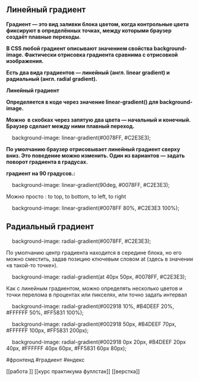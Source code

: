 
## **Линейный градиент**

**Градиент — это вид заливки блока цветом, когда контрольные цвета фиксируют в определённых точках, между которыми браузер создаёт плавные переходы.** 

**В CSS любой градиент описывают значением свойства background-image. Фактически отрисовка градиента сравнима с отрисовкой изображения.**

**Есть два вида градиентов — линейный (англ. linear gradient) и радиальный (англ. radial gradient).** 

**Линейный градиент**

**Определяется в коде через значение linear-gradient() для background-image.**

  

  

**Можно  в скобках через запятую два цвета — начальный и конечный. Браузер сделает между ними плавный переход.**

  

    background-image: linear-gradient(#0078FF, #C2E3E3);

  

  

**По умолчанию браузер отрисовывает линейный градиент сверху вниз. Это поведение можно изменить. Один из вариантов — задать поворот градиента в градусах.**

  

**градиент на 90 градусов.:**

    background-image: linear-gradient(90deg, #0078FF, #C2E3E3);

  

  

Можно просто : to top, to bottom, to left, to right

  

  

    background-image: linear-gradient(#0078FF 80%, #C2E3E3 100%);

  

## **Радиальный градиент**

  

    background-image: radial-gradient(#0078FF, #C2E3E3);

  

По умолчанию центр градиента находится в середине блока, но его можно сместить, задав позицию ключевым словом at (здесь в значении «в такой-то точке»).

  

    background-image: radial-gradient(at 40px 50px, #0078FF, #C2E3E3);

  

Как с линейным градиентом, можно определять несколько цветов и точки перелома в процентах или пикселях, или точно задать интервал 

  

    background-image: radial-gradient(#002918 10%, #B4DEEF 20%, #FFFFFF 50%, #FF5831 100%);

    background-image: radial-gradient(#002918 50px, #B4DEEF 70px, #FFFFFF 100px, #FF5831 200px);

    background-image: radial-gradient(#002918 0px 20px, #B4DEEF 20px 40px, #FFFFFF 40px 60px, #FF5831 60px 80px);



 #фронтенд #градиент #яндекс

[[работа ]]
[[курс практикума фуллстак]]
[[верстка]]

